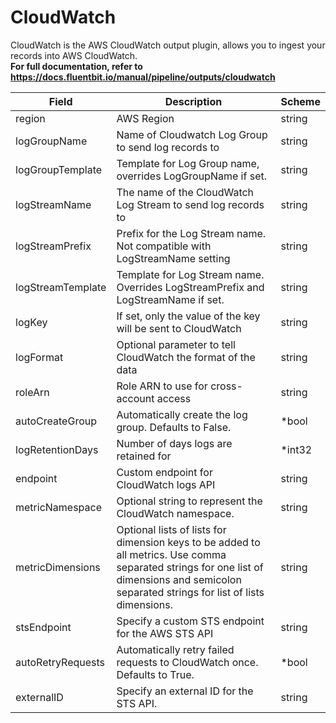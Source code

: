 # CloudWatch

CloudWatch is the AWS CloudWatch output plugin, allows you to ingest your records into AWS CloudWatch. <br /> **For full documentation, refer to https://docs.fluentbit.io/manual/pipeline/outputs/cloudwatch**


| Field | Description | Scheme |
| ----- | ----------- | ------ |
| region | AWS Region | string |
| logGroupName | Name of Cloudwatch Log Group to send log records to | string |
| logGroupTemplate | Template for Log Group name, overrides LogGroupName if set. | string |
| logStreamName | The name of the CloudWatch Log Stream to send log records to | string |
| logStreamPrefix | Prefix for the Log Stream name. Not compatible with LogStreamName setting | string |
| logStreamTemplate | Template for Log Stream name. Overrides LogStreamPrefix and LogStreamName if set. | string |
| logKey | If set, only the value of the key will be sent to CloudWatch | string |
| logFormat | Optional parameter to tell CloudWatch the format of the data | string |
| roleArn | Role ARN to use for cross-account access | string |
| autoCreateGroup | Automatically create the log group. Defaults to False. | *bool |
| logRetentionDays | Number of days logs are retained for | *int32 |
| endpoint | Custom endpoint for CloudWatch logs API | string |
| metricNamespace | Optional string to represent the CloudWatch namespace. | string |
| metricDimensions | Optional lists of lists for dimension keys to be added to all metrics. Use comma separated strings for one list of dimensions and semicolon separated strings for list of lists dimensions. | string |
| stsEndpoint | Specify a custom STS endpoint for the AWS STS API | string |
| autoRetryRequests | Automatically retry failed requests to CloudWatch once. Defaults to True. | *bool |
| externalID | Specify an external ID for the STS API. | string |
